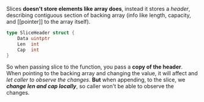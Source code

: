 Slices **doesn't store elements like array does**, instead it stores a *header*, describing contiguous section of backing array (info like length, capacity, and [[pointer]] to the array itself).
```go
type SliceHeader struct {
    Data uintptr
    Len  int
    Cap  int
}
```
So when passing slice to the function, you pass a **copy of the header**.
When pointing to the backing array and changing the value, it will affect and *let caller to observe the changes*.
**But** when appending, to the slice, we ***change len and cap locally***, so caller won't be able to observe the changes.


